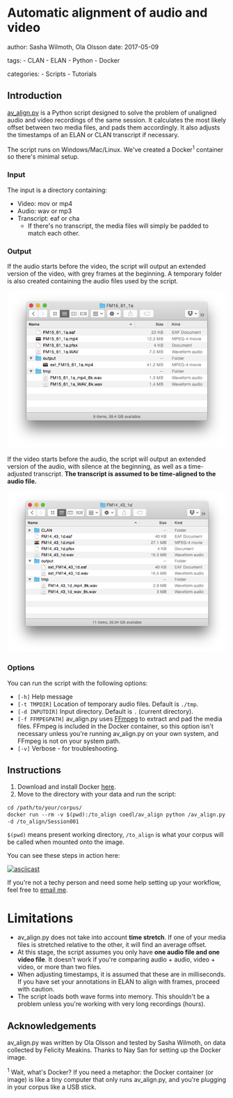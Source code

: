 # Automatic alignment of audio and video

author: Sasha Wilmoth, Ola Olsson
date: 2017-05-09

tags:
    - CLAN
    - ELAN
    - Python
    - Docker

categories:
    - Scripts
    - Tutorials

## Introduction

[av_align.py](https://raw.githubusercontent.com/CoEDL/knowledgebase/main/posts/20170509_av_align-intro-tutorial/av_align.py) is a Python script designed to solve the problem of unaligned audio and video recordings of the same session. It calculates the most likely offset between two media files, and pads them accordingly. It also adjusts the timestamps of an ELAN or CLAN transcript if necessary.

The script runs on Windows/Mac/Linux. We've created a Docker<sup>1</sup> container so there's minimal setup.

### Input

The input is a directory containing:

* Video: mov or mp4
* Audio: wav or mp3
* Transcript: eaf or cha
   * If there's no transcript, the media files will simply be padded to match each other.

### Output
If the audio starts before the video, the script will output an extended version of the video, with grey frames at the beginning. A temporary folder is also created containing the audio files used by the script.

![Example of script output - extended video](output-1.png)

If the video starts before the audio, the script will output an extended version of the audio, with silence at the beginning, as well as a time-adjusted transcript. **The transcript is assumed to be time-aligned to the audio file.**

![Example of script output - extended audio](output-2.png)

### Options

You can run the script with the following options:

* `[-h]` Help message
* `[-t TMPDIR]` Location of temporary audio files. Default is `./tmp`.
* `[-d INPUTDIR]` Input directory. Default is `.` (current directory).
* `[-f FFMPEGPATH]` av_align.py uses [FFmpeg](https://ffmpeg.org/) to extract and pad the media files. FFmpeg is included in the Docker container, so this option isn't necessary unless you're running av_align.py on your own system, and FFmpeg is not on your system path.
* `[-v]` Verbose - for troubleshooting.

## Instructions
1. Download and install Docker [here](http://docker.com/).
2. Move to the directory with your data and run the script:
```
cd /path/to/your/corpus/
docker run --rm -v $(pwd):/to_align coedl/av_align python /av_align.py -d /to_align/Session001
```

`$(pwd)` means present working directory, `/to_align` is what your corpus will be called when mounted onto the image.

You can see these steps in action here:

[![asciicast](https://asciinema.org/a/2zlbj2jpk3bfvvvbgkgihigul.png)](https://asciinema.org/a/2zlbj2jpk3bfvvvbgkgihigul)

If you're not a techy person and need some help setting up your workflow, feel free to [email me](mailto:swilmoth@appen.com).

# Limitations

* av_align.py does not take into account **time stretch**. If one of your media files is stretched relative to the other, it will find an average offset.
* At this stage, the script assumes you only have **one audio file and one video file**. It doesn't work if you're comparing audio + audio, video + video, or more than two files.
* When adjusting timestamps, it is assumed that these are in milliseconds. If you have set your annotations in ELAN to align with frames, proceed with caution.
* The script loads both wave forms into memory. This shouldn't be a problem unless you're working with very long recordings (hours).

## Acknowledgements
av_align.py was written by Ola Olsson and tested by Sasha Wilmoth, on data collected by Felicity Meakins. Thanks to Nay San for setting up the Docker image.


<sup>1</sup> Wait, what's Docker? If you need a metaphor: the Docker container (or image) is like a tiny computer that only runs av_align.py, and you're plugging in your corpus like a USB stick. 
